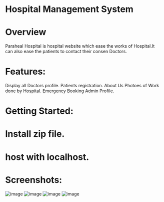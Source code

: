 # Hospital Management System

# Overview
Paraheal Hospital is hospital website which ease the works of Hospital.It can also ease the patients to contact their consen Doctors.

# Features:
Display all Doctors profile.
Patients registration.
About Us
Photoes of Work done by Hospital.
Emergency Booking
Admin Profile.

# Getting Started:

# Install zip file.
# host with localhost.

# Screenshots:
![image](https://github.com/Sauravk0045/Hospital_Management_system/assets/170123208/c5a81cd8-a6e1-42f0-b123-818c568dc7be)
![image](https://github.com/Sauravk0045/Hospital_Management_system/assets/170123208/961d4f34-442f-46bb-91b3-4d61946ddbec)
![image](https://github.com/Sauravk0045/Hospital_Management_system/assets/170123208/db4a899b-2840-46f1-8056-a4ac2b9efdc3)
![image](https://github.com/Sauravk0045/Hospital_Management_system/assets/170123208/709c5fa2-c882-4b3c-9516-e7ae498cb49b)



